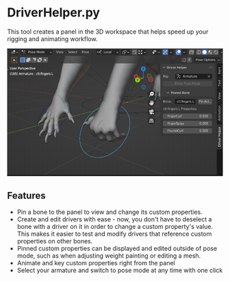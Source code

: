 # DriverHelper.py

This tool creates a panel in the 3D workspace that helps speed up your rigging and animating workflow. 

![driver-helper-1](Images/driver-helper-1.PNG)

## Features

- Pin a bone to the panel to view and change its custom properties.
- Create and edit drivers with ease - now, you don't have to deselect a bone with a driver on it in order to change a custom property's value. This makes it easier to test and modify drivers that reference custom properties on other bones.
- Pinned custom properties can be displayed and edited outside of pose mode, such as when adjusting weight painting or editing a mesh.
- Animate and key custom properties right from the panel
- Select your armature and switch to pose mode at any time with one click